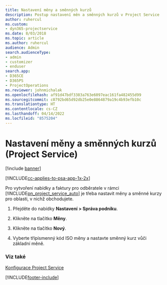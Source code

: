 ```yaml
---
title: Nastavení měny a směnných kurzů
description: Postup nastavení měn a směnných kurzů v Project Service
author: ruhercul
ms.custom:
- dyn365-projectservice
ms.date: 8/03/2018
ms.topic: article
ms.author: ruhercul
audience: Admin
search.audienceType:
- admin
- customizer
- enduser
search.app:
- D365CE
- D365PS
- ProjectOperations
ms.reviewer: johnmichalak
ms.openlocfilehash: af91d47bdf3383a763e6097eac161fa482455d99
ms.sourcegitcommit: c0792bd65d92db25e0e8864879a19c4b93efb10c
ms.translationtype: HT
ms.contentlocale: cs-CZ
ms.lasthandoff: 04/14/2022
ms.locfileid: "8575204"
---
```

# <a name="set-up-currencies-and-exchange-rates-project-service"></a>Nastavení měny a směnných kurzů (Project Service)

[!include [banner](../includes/psa-now-project-operations.md)]

[!INCLUDE[cc-applies-to-psa-app-1x-2x](../includes/cc-applies-to-psa-app-1x-2x.md)]

Pro vytvoření nabídky a faktury pro odběratele v rámci [!INCLUDE[pn_project_service_auto](../includes/pn-project-service-auto.md)] je třeba nastavit měny a směnné kurzy pro oblasti, v nichž obchodujete.  
  
1.  Přejděte do nabídky **Nastavení > Správa podniku**.  
  
2.  Klikněte na tlačítko **Měny**.  
  
3.  Klikněte na tlačítko **Nový**.  
  
4.  Vyberte třípísmenný kód ISO měny a nastavte směnný kurz vůči základní měně.  
  
### <a name="see-also"></a>Viz také  
 [Konfigurace Project Service](../psa/configure.md)


[!INCLUDE[footer-include](../includes/footer-banner.md)]
